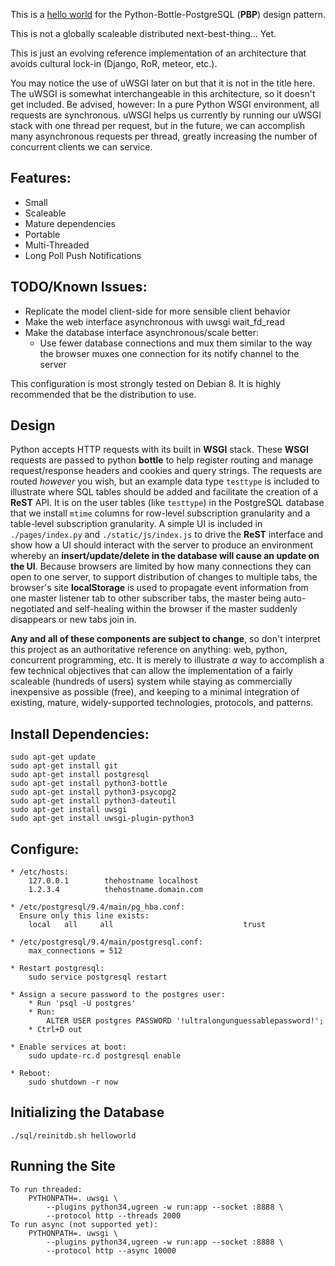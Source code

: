 This is a [hello world](https://en.wikipedia.org/wiki/%22Hello,_World!%22_program) for the Python-Bottle-PostgreSQL (**PBP**) design pattern. 

This is not a globally scaleable distributed next-best-thing... Yet.

This is just an evolving reference implementation of an architecture that avoids cultural lock-in (Django, RoR, meteor, etc.).

You may notice the use of uWSGI later on but that it is not in the title here. The uWSGI is somewhat interchangeable in this architecture, so it doesn't get included. Be advised, however: In a pure Python WSGI environment, all requests are synchronous. uWSGI helps us currently by running our uWSGI stack with one thread per request, but in the future, we can accomplish many asynchronous requests per thread, greatly increasing the number of concurrent clients we can service.

## Features:

* Small
* Scaleable 
* Mature dependencies 
* Portable
* Multi-Threaded
* Long Poll Push Notifications

## TODO/Known Issues:

* Replicate the model client-side for more sensible client behavior
* Make the web interface asynchronous with uwsgi wait_fd_read
* Make the database interface asynchronous/scale better:
    * Use fewer database connections and mux them similar to the way the browser muxes one connection for its notify channel to the server

This configuration is most strongly tested on Debian 8. It is highly
recommended that be the distribution to use.

## Design

Python accepts HTTP requests with its built in **WSGI** stack. These **WSGI** requests are passed to python **bottle** to help register routing and manage request/response headers and cookies and query strings. The requests are routed *however* you wish, but an example data type `testtype` is included to illustrate where SQL tables should be added and facilitate the creation of a **ReST** API. It is on the user tables (like `testtype`) in the PostgreSQL database that we install `mtime` columns for row-level subscription granularity and a table-level subscription granularity. A simple UI is included in `./pages/index.py` and `./static/js/index.js` to drive the **ReST** interface and show how a UI should interact with the server to produce an environment whereby an **insert/update/delete in the database will cause an update on the UI**. Because browsers are limited by how many connections they can open to one server, to support distribution of changes to multiple tabs, the browser's site **localStorage** is used to propagate event information from one master listener tab to other subscriber tabs, the master being auto-negotiated and self-healing within the browser if the master suddenly disappears or new tabs join in.

**Any and all of these components are subject to change**, so don't interpret this project as an authoritative reference on anything: web, python, concurrent programming, etc. It is merely to illustrate *a* way to accomplish a few technical objectives that can allow the implementation of a fairly scaleable (hundreds of users) system while staying as commercially inexpensive as possible (free), and keeping to a minimal integration of existing, mature, widely-supported technologies, protocols, and patterns.

## Install Dependencies:

    sudo apt-get update
    sudo apt-get install git
    sudo apt-get install postgresql
    sudo apt-get install python3-bottle
    sudo apt-get install python3-psycopg2
    sudo apt-get install python3-dateutil
    sudo apt-get install uwsgi
    sudo apt-get install uwsgi-plugin-python3

## Configure:

    * /etc/hosts:
        127.0.0.1        thehostname localhost
        1.2.3.4          thehostname.domain.com

    * /etc/postgresql/9.4/main/pg_hba.conf:
      Ensure only this line exists:
        local   all     all                             trust

    * /etc/postgresql/9.4/main/postgresql.conf:
        max_connections = 512

    * Restart postgresql:
        sudo service postgresql restart

    * Assign a secure password to the postgres user:
        * Run 'psql -U postgres'
        * Run:
            ALTER USER postgres PASSWORD '!ultralongunguessablepassword!';
        * Ctrl+D out

    * Enable services at boot:
        sudo update-rc.d postgresql enable
        
    * Reboot:
        sudo shutdown -r now

## Initializing the Database

    ./sql/reinitdb.sh helloworld

## Running the Site

    To run threaded:
        PYTHONPATH=. uwsgi \
            --plugins python34,ugreen -w run:app --socket :8888 \
            --protocol http --threads 2000 
    To run async (not supported yet):
        PYTHONPATH=. uwsgi \
            --plugins python34,ugreen -w run:app --socket :8888 \
            --protocol http --async 10000
